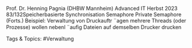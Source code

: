 Prof. Dr. Henning Pagnia (DHBW Mannheim) Advanced IT Herbst 2023 83/132Speicherbasierte Synchronisation Semaphore
Private Semaphore (Forts.)
Beispiel: Verwaltung von Druckauftr ¨agen
mehrere Threads (oder Prozesse) wollen nebenl ¨auﬁg Dateien auf demselben
Drucker drucken

   Tags & Topics:
   #Verwaltung